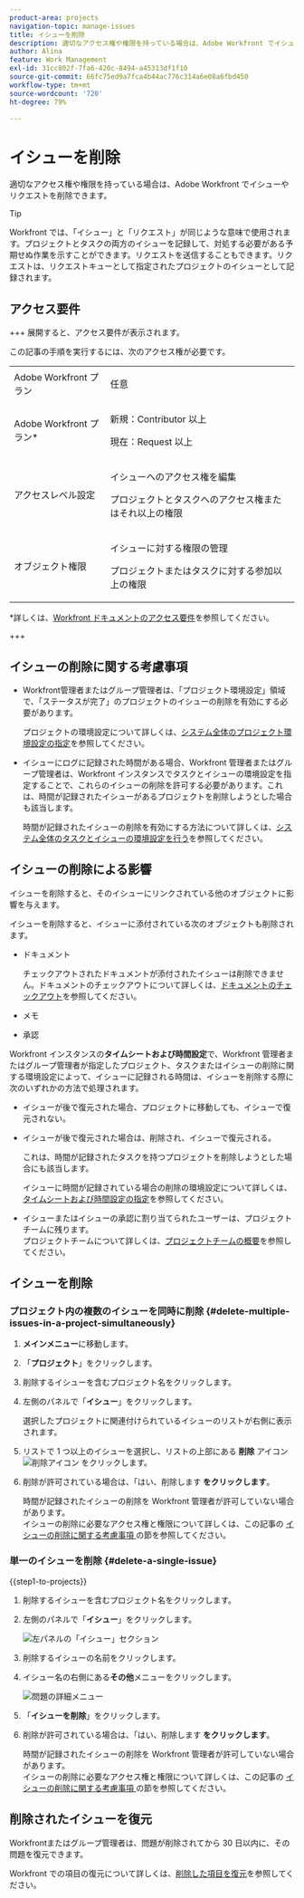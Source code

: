 ```yaml
---
product-area: projects
navigation-topic: manage-issues
title: イシューを削除
description: 適切なアクセス権や権限を持っている場合は、Adobe Workfront でイシューやリクエストを削除できます。
author: Alina
feature: Work Management
exl-id: 31cc802f-7fa6-420c-8494-a45313df1f10
source-git-commit: 66fc75ed9a7fca4b44ac776c314a6e08a6fbd450
workflow-type: tm+mt
source-wordcount: '720'
ht-degree: 79%

---
```


# イシューを削除

<!--Audited: 05/2025-->

<!--<span class="preview">The highlighted information on this page refers to functionality not yet generally available. It is available only in the Preview environment for all customers. The same features will also be available in the Production environment for all customers after a week from the Preview release. </span>    

For more information, see [Interface modernization](/help/quicksilver/product-announcements/product-releases/interface-modernization/interface-modernization.md). -->

適切なアクセス権や権限を持っている場合は、Adobe Workfront でイシューやリクエストを削除できます。

>[!TIP]
>
>Workfront では、「イシュー」と「リクエスト」が同じような意味で使用されます。プロジェクトとタスクの両方のイシューを記録して、対処する必要がある予期せぬ作業を示すことができます。リクエストを送信することもできます。リクエストは、リクエストキューとして指定されたプロジェクトのイシューとして記録されます。

## アクセス要件

+++ 展開すると、アクセス要件が表示されます。

この記事の手順を実行するには、次のアクセス権が必要です。

<table style="table-layout:auto"> 
 <col> 
 <col> 
 <tbody> 
  <tr> 
   <td role="rowheader">Adobe Workfront プラン</td> 
   <td> <p>任意</p> </td> 
  </tr> 
  <tr> 
   <td role="rowheader">Adobe Workfront プラン*</td> 
   <td> <p>新規：Contributor 以上</p>
   <p>現在：Request 以上</p>
 </td> 
  </tr> 
  <tr> 
   <td role="rowheader">アクセスレベル設定</td> 
   <td> <p>イシューへのアクセス権を編集</p> <p>プロジェクトとタスクへのアクセス権またはそれ以上の権限</p>  </td> 
  </tr> 
  <tr> 
   <td role="rowheader">オブジェクト権限</td> 
   <td> <p>イシューに対する権限の管理</p> <p>プロジェクトまたはタスクに対する参加以上の権限</p> </td> 
  </tr> 
 </tbody> 
</table>

*詳しくは、[Workfront ドキュメントのアクセス要件](/help/quicksilver/administration-and-setup/add-users/access-levels-and-object-permissions/access-level-requirements-in-documentation.md)を参照してください。

+++

## イシューの削除に関する考慮事項

* Workfront管理者またはグループ管理者は、「プロジェクト環境設定」領域で、「ステータスが完了」のプロジェクトのイシューの削除を有効にする必要があります。

  プロジェクトの環境設定について詳しくは、[システム全体のプロジェクト環境設定の指定](../../../administration-and-setup/set-up-workfront/configure-system-defaults/set-project-preferences.md)を参照してください。

* イシューにログに記録された時間がある場合、Workfront 管理者またはグループ管理者は、Workfront インスタンスでタスクとイシューの環境設定を指定することで、これらのイシューの削除を許可する必要があります。これは、時間が記録されたイシューがあるプロジェクトを削除しようとした場合も該当します。

  時間が記録されたイシューの削除を有効にする方法について詳しくは、[システム全体のタスクとイシューの環境設定を行う](../../../administration-and-setup/set-up-workfront/configure-system-defaults/set-task-issue-preferences.md)を参照してください。


## イシューの削除による影響

イシューを削除すると、そのイシューにリンクされている他のオブジェクトに影響を与えます。

イシューを削除すると、イシューに添付されている次のオブジェクトも削除されます。

* ドキュメント

  チェックアウトされたドキュメントが添付されたイシューは削除できません。ドキュメントのチェックアウトについて詳しくは、[ドキュメントのチェックアウト](../../../documents/managing-documents/check-out-documents.md)を参照してください。

* メモ
* 承認

Workfront インスタンスの&#x200B;**タイムシートおよび時間設定**&#x200B;で、Workfront 管理者またはグループ管理者が指定したプロジェクト、タスクまたはイシューの削除に関する環境設定によって、イシューに記録される時間は、イシューを削除する際に次のいずれかの方法で処理されます。

* イシューが後で復元された場合、プロジェクトに移動しても、イシューで復元されない。
* イシューが後で復元された場合は、削除され、イシューで復元される。

  これは、時間が記録されたタスクを持つプロジェクトを削除しようとした場合にも該当します。

  <!--
  <MadCap:conditionalText data-mc-conditions="QuicksilverOrClassic.Draft mode">
  <span data-mc-conditions="QuicksilverOrClassic.Quicksilver">(this is not possible in classic)</span>
  </MadCap:conditionalText>
  -->

  イシューに時間が記録されている場合の削除の環境設定について詳しくは、[タイムシートおよび時間設定の指定](../../../administration-and-setup/set-up-workfront/configure-timesheets-schedules/timesheet-and-hour-preferences.md)を参照してください。

* イシューまたはイシューの承認に割り当てられたユーザーは、プロジェクトチームに残ります。\
  プロジェクトチームについて詳しくは、[プロジェクトチームの概要](../../../manage-work/projects/planning-a-project/project-team-overview.md)を参照してください。

## イシューを削除

### プロジェクト内の複数のイシューを同時に削除  {#delete-multiple-issues-in-a-project-simultaneously}

1. **メインメニュー**&#x200B;に移動します。
1. 「**プロジェクト**」をクリックします。
1. 削除するイシューを含むプロジェクト名をクリックします。
1. 左側のパネルで「**イシュー**」をクリックします。

   選択したプロジェクトに関連付けられているイシューのリストが右側に表示されます。
1. リストで 1 つ以上のイシューを選択し、リストの上部にある **削除** アイコン ![ 削除アイコン ](assets/delete.png) をクリックします。

1. 削除が許可されている場合は、「はい、削除します **をクリックします**。<!--change this to this button instead: <span class="preview">*Delete*</span>-->

   時間が記録されたイシューの削除を Workfront 管理者が許可していない場合があります。\
   イシューの削除に必要なアクセス権と権限について詳しくは、この記事の [ イシューの削除に関する考慮事項 ](#considerations-for-deleting-issues) の節を参照してください。

### 単一のイシューを削除 {#delete-a-single-issue}

{{step1-to-projects}}

1. 削除するイシューを含むプロジェクト名をクリックします。
1. 左側のパネルで「**イシュー**」をクリックします。

   ![ 左パネルの「イシュー」セクション ](assets/qs-issues-icon-highlighted-on-project-350x278.png)

1. 削除するイシューの名前をクリックします。
1. イシュー名の右側にある&#x200B;**その他**&#x200B;メニューをクリックします。

   ![ 問題の詳細メニュー ](assets/qs-issue-more-menu-highlighted-350x469.png)

1. 「**イシューを削除**」をクリックします。
1. 削除が許可されている場合は、「はい、削除します **をクリックします**。<!--change this to this button instead: <span class="preview">*Delete*</span>-->

   時間が記録されたイシューの削除を Workfront 管理者が許可していない場合があります。\
   イシューの削除に必要なアクセス権と権限について詳しくは、この記事の [ イシューの削除に関する考慮事項 ](#considerations-for-deleting-issues) の節を参照してください。

## 削除されたイシューを復元

Workfrontまたはグループ管理者は、問題が削除されてから 30 日以内に、その問題を復元できます。

Workfront での項目の復元について詳しくは、[削除した項目を復元](../../../administration-and-setup/manage-workfront/manage-deleted-items/restore-deleted-items.md)を参照してください。
